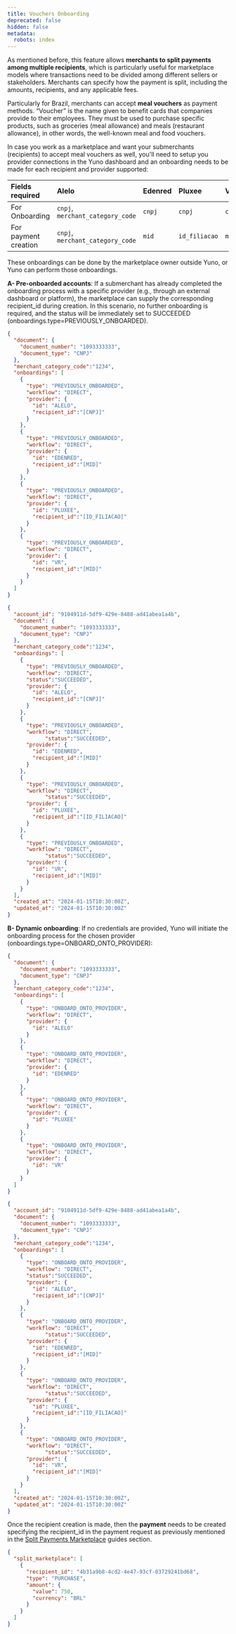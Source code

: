 ```yaml
---
title: Vouchers Onboarding
deprecated: false
hidden: false
metadata:
  robots: index
---
```

As mentioned before, this feature allows **merchants to split payments among multiple recipients**, which is particularly useful for marketplace models where transactions need to be divided among different sellers or stakeholders. Merchants can specify how the payment is split, including the amounts, recipients, and any applicable fees.

Particularly for Brazil, merchants can accept **meal vouchers** as payment methods. “Voucher” is the name given to benefit cards that companies provide to their employees. They must be used to purchase specific products, such as groceries (meal allowance) and meals (restaurant allowance), in other words, the well-known meal and food vouchers.

In case you work as a marketplace and want your submerchants (recipients) to accept meal vouchers as well, you'll need to setup you provider connections in the Yuno dashboard and an onboarding needs to be made for each recipient and provider supported:

| Fields required      | Alelo                            | Edenred | Pluxee        | VR     |
| :------------------- | :------------------------------- | :------ | :------------ | :----- |
| For Onboarding       | `cnpj`, `merchant_category_code` | `cnpj`  | `cnpj`        | `cnpj` |
| For payment creation | `cnpj`, `merchant_category_code` | `mid`   | `id_filiacao` | `mid`  |

These onboardings can be done by the marketplace owner outside Yuno, or Yuno can perform those onboardings.

**A- Pre-onboarded accounts**: If a submerchant has already completed the onboarding process with a specific provider (e.g., through an external dashboard or platform), the marketplace can supply the corresponding recipient\_id during creation. In this scenario, no further onboarding is required, and the status will be immediately set to SUCCEEDED (onboardings.type=PREVIOUSLY\_ONBOARDED).

```json Request
{
  "document": {
    "document_number": "1093333333",
    "document_type": "CNPJ"
  },
  "merchant_category_code":"1234",
  "onboardings": [
    {
      "type": "PREVIOUSLY_ONBOARDED",
      "workflow": "DIRECT",
      "provider": {
        "id": "ALELO",
        "recipient_id":"[CNPJ]"
      }
    },
    {
      "type": "PREVIOUSLY_ONBOARDED",
      "workflow": "DIRECT",
      "provider": {
        "id": "EDENRED",
        "recipient_id":"[MID]"
      }
    },
    {
      "type": "PREVIOUSLY_ONBOARDED",
      "workflow": "DIRECT",
      "provider": {
        "id": "PLUXEE",
        "recipient_id":"[ID_FILIACAO]"
      }
    },
    {
      "type": "PREVIOUSLY_ONBOARDED",
      "workflow": "DIRECT",
      "provider": {
        "id": "VR",
        "recipient_id":"[MID]"
      }
    }
  ]
}
```
```json Response
{
  "account_id": "9104911d-5df9-429e-8488-ad41abea1a4b",
  "document": {
    "document_number": "1093333333",
    "document_type": "CNPJ"
  },
  "merchant_category_code":"1234",
  "onboardings": [
    {
      "type": "PREVIOUSLY_ONBOARDED",
      "workflow": "DIRECT",
      "status":"SUCCEEDED",
      "provider": {
        "id": "ALELO",
        "recipient_id":"[CNPJ]"
      }
    },
    {
      "type": "PREVIOUSLY_ONBOARDED",
      "workflow": "DIRECT",
			"status":"SUCCEEDED",
      "provider": {
        "id": "EDENRED",
        "recipient_id":"[MID]"
      }
    },
    {
      "type": "PREVIOUSLY_ONBOARDED",
      "workflow": "DIRECT",
			"status":"SUCCEEDED",
      "provider": {
        "id": "PLUXEE",
        "recipient_id":"[ID_FILIACAO]"
      }
    },
    {
      "type": "PREVIOUSLY_ONBOARDED",
      "workflow": "DIRECT",
			"status":"SUCCEEDED",
      "provider": {
        "id": "VR",
        "recipient_id":"[MID]"
      }
    }
  ],
  "created_at": "2024-01-15T10:30:00Z",
  "updated_at": "2024-01-15T10:30:00Z"
}
```

**B- Dynamic onboarding**: If no credentials are provided, Yuno will initiate the onboarding process for the chosen provider (onboardings.type=ONBOARD\_ONTO\_PROVIDER):

```json Request
{
  "document": {
    "document_number": "1093333333",
    "document_type": "CNPJ"
  },
  "merchant_category_code":"1234",
  "onboardings": [
    {
      "type": "ONBOARD_ONTO_PROVIDER",
      "workflow": "DIRECT",
      "provider": {
        "id": "ALELO"
      }
    },
    {
      "type": "ONBOARD_ONTO_PROVIDER",
      "workflow": "DIRECT",
      "provider": {
        "id": "EDENRED"
      }
    },
    {
      "type": "ONBOARD_ONTO_PROVIDER",
      "workflow": "DIRECT",
      "provider": {
        "id": "PLUXEE"
      }
    },
    {
      "type": "ONBOARD_ONTO_PROVIDER",
      "workflow": "DIRECT",
      "provider": {
        "id": "VR"
      }
    }
  ]
}
```
```json Response
{
  "account_id": "9104911d-5df9-429e-8488-ad41abea1a4b",
  "document": {
    "document_number": "1093333333",
    "document_type": "CNPJ"
  },
  "merchant_category_code":"1234",
  "onboardings": [
    {
      "type": "ONBOARD_ONTO_PROVIDER",
      "workflow": "DIRECT",
      "status":"SUCCEEDED",
      "provider": {
        "id": "ALELO",
        "recipient_id":"[CNPJ]"
      }
    },
    {
      "type": "ONBOARD_ONTO_PROVIDER",
      "workflow": "DIRECT",
			"status":"SUCCEEDED",
      "provider": {
        "id": "EDENRED",
        "recipient_id":"[MID]"
      }
    },
    {
      "type": "ONBOARD_ONTO_PROVIDER",
      "workflow": "DIRECT",
			"status":"SUCCEEDED",
      "provider": {
        "id": "PLUXEE",
        "recipient_id":"[ID_FILIACAO]"
      }
    },
    {
      "type": "ONBOARD_ONTO_PROVIDER",
      "workflow": "DIRECT",
			"status":"SUCCEEDED",
      "provider": {
        "id": "VR",
        "recipient_id":"[MID]"
      }
    }
  ],
  "created_at": "2024-01-15T10:30:00Z",
  "updated_at": "2024-01-15T10:30:00Z"
}
```

Once the recipient creation is made, then the **payment** needs to be created specifying the recipient\_id in the payment request as previously mentioned in the [Split Payments Marketplace](https://docs.y.uno/docs/split-payments-marketplace#/2--payment-split-integration) guides section.

```json Example
{
  "split_marketplace": [
    {
      "recipient_id": "4b31a9b8-4cd2-4e47-93cf-03729241bd68",
      "type": "PURCHASE",
      "amount": {
        "value": 750,
        "currency": "BRL"
      }
    }
  ]
}
```